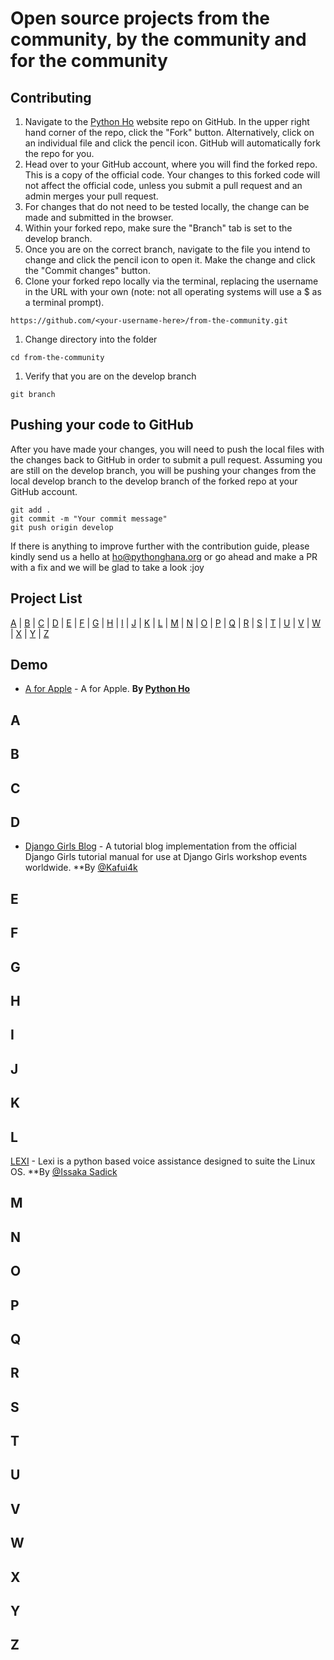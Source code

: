 # Open source projects from the community, by the community and for the community

## Contributing

1. Navigate to the [Python Ho](https://github.com/hopythonusergroup/from-the-community) website repo on GitHub. In the upper right hand corner of the repo, click the "Fork" button. Alternatively, click on an individual file and click the pencil icon. GitHub will automatically fork the repo for you.
2. Head over to your GitHub account, where you will find the forked repo. This is a copy of the official code. Your changes to this forked code will not affect the official code, unless you submit a pull request and an admin merges your pull request.
3. For changes that do not need to be tested locally, the change can be made and submitted in the browser.
4. Within your forked repo, make sure the "Branch" tab is set to the develop branch.
5. Once you are on the correct branch, navigate to the file you intend to change and click the pencil icon to open it. Make the change and click the "Commit changes" button.
6. Clone your forked repo locally via the terminal, replacing the username in the URL with your own (note: not all operating systems will use a $ as a terminal prompt).

```
https://github.com/<your-username-here>/from-the-community.git
```

1. Change directory into the folder

```
cd from-the-community
```

1. Verify that you are on the develop branch

```
git branch
```

## Pushing your code to GitHub

After you have made your changes, you will need to push the local files with the changes back to GitHub in order to submit a pull request. Assuming you are still on the develop branch, you will be pushing your changes from the local develop branch to the develop branch of the forked repo at your GitHub account.

```
git add .
git commit -m "Your commit message"
git push origin develop
```

If there is anything to improve further with the contribution guide, please kindly send us a hello at <ho@pythonghana.org> or go ahead and make a PR with a fix and we will be glad to take a look :joy

## Project List

[A](#A) | [B](#B) | [C](#C) | [D](#D) | [E](#E) | [F](#F) | [G](#G) | [H](#H) | [I](#I) | [J](#J) | [K](#K) | [L](#L) | [M](#M) | [N](#N) | [O](#O) | [P](#P) | [Q](#Q) | [R](#R) | [S](#S) | [T](#T) | [U](#U) | [V](#V) | [W](#W) | [X](#X) | [Y](#Y) | [Z](#Z)

## Demo

- [A for Apple](#A) - A for Apple. **By [Python Ho](https://github.com/hopythonusergroup/from-the-community)**

## <a name="A"></a>A

## <a name="B"><a>B

## <a name="C"><a>C

## <a name="D"></a>D

- [Django Girls Blog](https://github.com/kafui4k/dgho4) - A tutorial blog implementation from the official Django Girls tutorial manual for use at Django Girls workshop events worldwide. **By [@Kafui4k](https://twitter.com/Kafui4k)

## <a name="E"></a>E

## <a name="F"></a>F

## <a name="G"></a>G

## <a name="H"></a>H

## <a name="I"></a>I

## <a name="J"></a>J

## <a name="K"></a>K

## <a name="L"></a>L
 [LEXI](https://github.com/Sadick14/CodeAlpha_VoiceAsist) - Lexi is a python based voice assistance designed to suite the Linux OS. **By [@Issaka Sadick](www.linkedin.com/in/sadick-issaka-7b0b69194)

## <a name="M"></a>M

## <a name="N"></a>N

## <a name="O"></a>O

## <a name="P"></a>P

## <a name="Q"></a>Q

## <a name="R"></a>R

## <a name="S"></a>S

## <a name="T"></a>T

## <a name="U"></a>U

## <a name="V"></a>V

## <a name="W"></a>W

## <a name="X"></a>X

## <a name="Y"></a>Y

## <a name="Z"></a>Z
